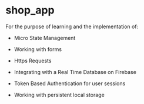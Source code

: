 # shop_app

For the purpose of learning and the implementation of: 

- Micro State Management

- Working with forms

- Https Requests

- Integrating with a Real Time Database on Firebase

- Token Based Authentication for user sessions

- Working with persistent local storage